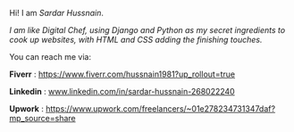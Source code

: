 Hi! I am _Sardar Hussnain_.

_I am like Digital Chef, using Django and Python as my secret ingredients to cook up websites, with HTML and CSS adding the finishing touches._

You can reach me via:

**Fiverr**   :  https://www.fiverr.com/hussnain1981?up_rollout=true

**Linkedin**  :  www.linkedin.com/in/sardar-hussnain-268022240

**Upwork**    : https://www.upwork.com/freelancers/~01e278234731347daf?mp_source=share
